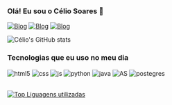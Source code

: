 ### Olá! Eu sou o Célio Soares 👋

[![Blog](https://img.shields.io/badge/Gmail-D14836?style=for-the-badge&logo=gmail&logoColor=white)](mailto:franciscocelio936@gmail.com?subject=&body=)
[![Blog](	https://img.shields.io/badge/LinkedIn-0077B5?style=for-the-badge&logo=linkedin&logoColor=white)](https://www.linkedin.com/in/francisco-c%C3%A9lio/)
[![Blog](https://img.shields.io/badge/Instagram-E4405F?style=for-the-badge&logo=instagram&logoColor=white)](https://www.instagram.com/celio_soares212/)

![Célio's GitHub stats](https://github-readme-stats.vercel.app/api?username=CelioSoares996&show_icons=true&theme=dracula)

### Tecnologias que eu uso no meu dia
<div style="display: inline_block">
  <img align="center" alt="html5" src="https://img.shields.io/badge/HTML5-E34F26?style=for-the-badge&logo=html5&logoColor=white" />
  <img align="center" alt="css" src="https://img.shields.io/badge/CSS3-1572B6?style=for-the-badge&logo=css3&logoColor=white" />
  <img align="center" alt="js" src="https://img.shields.io/badge/JavaScript-F7DF1E?style=for-the-badge&logo=javascript&logoColor=black" />
  <img align="center" alt="python" src="https://img.shields.io/badge/Python-3776AB?style=for-the-badge&logo=python&logoColor=white" />
  <img align="center" alt="java" src="https://img.shields.io/badge/Java-ED8B00?style=for-the-badge&logo=openjdk&logoColor=white" />
  <img align="center" alt="AS" src="https://img.shields.io/badge/Android_Studio-3DDC84?style=for-the-badge&logo=android-studio&logoColor=white" />
<img align="center" alt="postegres" src="https://img.shields.io/badge/PostgreSQL-316192?style=for-the-badge&logo=postgresql&logoColor=white"/>
</div><br/>

[![Top Liguagens utilizadas](https://github-readme-stats.vercel.app/api/top-langs/?username=CelioSoares996)](https://github.com/CelioSoares996/github-readme-stats)



